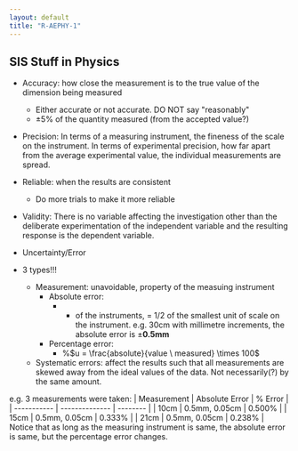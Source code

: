 ```yaml
---
layout: default
title: "R-AEPHY-1"
---
```


## SIS Stuff in Physics
- Accuracy: how close the measurement is to the true value of the dimension being measured
	- Either accurate or not accurate. DO NOT say "reasonably"
	- $\pm 5$% of the quantity measured (from the accepted value?)
- Precision: In terms of a measuring instrument, the fineness of the scale on the instrument. In terms of experimental precision, how far apart from the average experimental value, the individual measurements are spread.
- Reliable: when the results are consistent
	- Do more trials to make it more reliable
- Validity: There is no variable affecting the investigation other than the deliberate experimentation of the independent variable and the resulting response is the dependent variable.

- Uncertainty/Error
- 3 types!!!
	- Measurement: unavoidable, property of the measuing instrument
		- Absolute error:
			- - of the instruments, = 1/2 of the smallest unit of scale on the instrument. e.g. 30cm with millimetre increments, the absolute error is $\pm$**0.5mm**
		- Percentage error:
			- %$u = \frac{absolute}{value \ measured} \times 100$
	- Systematic errors: affect the results such that all measurements are skewed away from the ideal values of the data. Not necessarily(?) by the same amount.

e.g. 3 measurements were taken:
| Measurement | Absolute Error | % Error  |
| ----------- | -------------- | -------- |
| 10cm        | 0.5mm, 0.05cm  | 0.500%     |
| 15cm        | 0.5mm, 0.05cm  | 0.333% |
| 21cm        | 0.5mm, 0.05cm  | 0.238%   |
Notice that as long as the measuring instrument is same, the absolute error is same, but the percentage error changes.